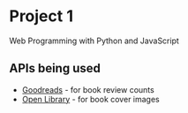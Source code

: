 # Project 1

Web Programming with Python and JavaScript

## APIs being used

- [Goodreads](https://www.goodreads.com/api) - for book review counts
- [Open Library](https://openlibrary.org/dev/docs/api/covers) - for book cover images
